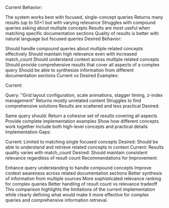 Current Behavior:

The system works best with focused, single-concept queries
Returns many results (up to 50+) but with varying relevance
Struggles with compound queries asking about multiple concepts
Results are most useful when matching specific documentation sections
Quality of results is better with natural language but focused queries
Desired Behavior:

Should handle compound queries about multiple related concepts effectively
Should maintain high relevance even with increased match_count
Should understand context across multiple related concepts
Should provide comprehensive results that cover all aspects of a complex query
Should be able to synthesize information from different documentation sections
Current vs Desired Examples:

Current:

Query: "Grid layout configuration, scale animations, stagger timing, z-index management"
Returns mostly unrelated content
Struggles to find comprehensive solutions
Results are scattered and less practical
Desired:

Same query should:
Return a cohesive set of results covering all aspects
Provide complete implementation examples
Show how different concepts work together
Include both high-level concepts and practical details
Implementation Gaps:

Current: Limited to matching single focused concepts
Desired: Should be able to understand and retrieve related concepts in context
Current: Results quality varies with match_count
Desired: Should maintain consistent relevance regardless of result count
Recommendations for Improvement:

Enhance query understanding to handle compound concepts
Improve context awareness across related documentation sections
Better synthesis of information from multiple sources
More sophisticated relevance ranking for complex queries
Better handling of result count vs relevance tradeoff
This comparison highlights the limitations of the current implementation while clearly defining what would make it more effective for complex queries and comprehensive information retrieval.